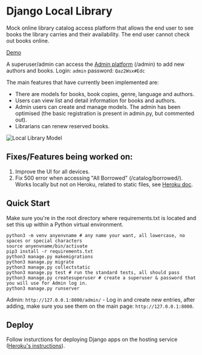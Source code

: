 # Django Local Library

Mock online library catalog access platform that allows the end user to see books the library carries and their availability. The end user cannot check out books online. 

[Demo](http://jsnspr-django-library.herokuapp.com/)

A superuser/admin can access the [Admin platform](https://jsnspr-django-library.herokuapp.com/admin/) (/admin) to add new authors and books. Login: ``admin`` password: ``Qaz2Wsx#Edc``

The main features that have currently been implemented are:

* There are models for books, book copies, genre, language and authors.
* Users can view list and detail information for books and authors.
* Admin users can create and manage models. The admin has been optimised (the basic registration is present in admin.py, but commented out).
* Librarians can renew reserved books.

![Local Library Model](https://raw.githubusercontent.com/jspringer/django-locallibrary/master/catalog/static/images/local_library_model_uml.png)


## Fixes/Features being worked on: 
1. Improve the UI for all devices. 
2. Fix 500 error when accessing "All Borrowed" (/catalog/borrowed/). Works locally but not on Heroku, related to static files, see [Heroku doc](https://devcenter.heroku.com/articles/django-assets).

## Quick Start

Make sure you're in the root directory where requirements.txt is located and set this up within a Python virtual environment. 
   ```
   python3 -m venv anyenvname # any name your want, all lowercase, no spaces or special characters
   source anyenvname/bin/activate
   pip3 install -r requirements.txt
   python3 manage.py makemigrations
   python3 manage.py migrate
   python3 manage.py collectstatic
   python3 manage.py test # run the standard tests, all should pass
   python3 manage.py createsuperuser # create a superuser & password that you will use for Admin log in. 
   python3 manage.py runserver
   ```

Admin: `http://127.0.0.1:8000/admin/` - Log in and create new entries, after adding, make sure you see them on the main page: `http://127.0.0.1:8000`. 

## Deploy 

Follow insturctions for deploying Django apps on the hosting service ([Heroku's instructions](https://devcenter.heroku.com/articles/deploying-python)). 